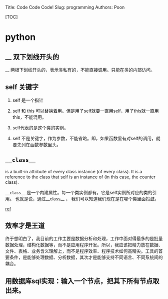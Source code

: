 Title: Code Code Code!
Slug: programming
Authors: Poon

[TOC]


# python 

## __ 双下划线开头的
 __ 两根下划线开头的，表示类私有的，不能直接调用。只能在类的内部访问。

## self 关键字

1. self 是一个指针 

2. self 和 this 可以替换着用。但是用了self就要一直用self，用了this就一直用this，不能混用。

3. self代表的是这个类的实例。 

4. self 不是关键字，作为参数，不能省略。即，如果函数里有对self的调用，就要先列在函数参数里头。

## `__class__`

is a built-in attribute of every class instance (of every class). It is a reference to the class that self is an instance of (in this case, the counter class).

`__class__` 是一个内建属性。每一个类实例都有。它是self实例所对应的类的引用。 也就是说，通过__class__ ， 我们可以知道我们现在是在哪个类里面捣鼓。

[ref](http://www.diveintopython.net/object_oriented_framework/class_attributes.html)


## 效率才是王道
终于想明白了，我目前的工作主要是数据分析和处理，工作中面对得最多的是批量数据处理，结构化数据等，而不是应用程序开发。所以，我应该把精力放在数据、文件、表格、业务含义理解上，而不是程序效率、程序技术如何高精尖。工具的首要条件，是能够处理数据、分析数据，其次才是能够支持不同语言、不同系统间的耦合。

## 用数据库sql实现：输入一个节点，把其下所有节点取出来。
